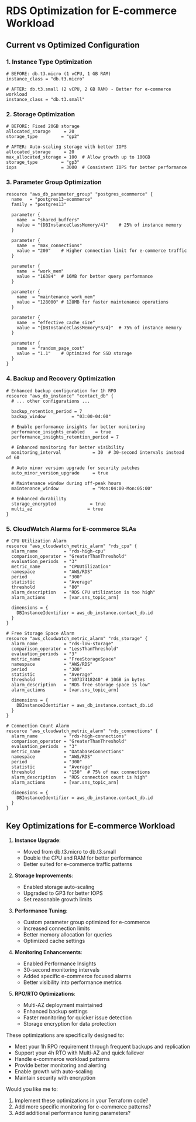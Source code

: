 # RDS Optimization for E-commerce Workload

## Current vs Optimized Configuration

### 1. Instance Type Optimization
```hcl
# BEFORE: db.t3.micro (1 vCPU, 1 GB RAM)
instance_class = "db.t3.micro"

# AFTER: db.t3.small (2 vCPU, 2 GB RAM) - Better for e-commerce workload
instance_class = "db.t3.small"
```

### 2. Storage Optimization
```hcl
# BEFORE: Fixed 20GB storage
allocated_storage     = 20
storage_type         = "gp2"

# AFTER: Auto-scaling storage with better IOPS
allocated_storage     = 20
max_allocated_storage = 100  # Allow growth up to 100GB
storage_type         = "gp3"
iops                 = 3000  # Consistent IOPS for better performance
```

### 3. Parameter Group Optimization
```hcl
resource "aws_db_parameter_group" "postgres_ecommerce" {
  name   = "postgres13-ecommerce"
  family = "postgres13"

  parameter {
    name  = "shared_buffers"
    value = "{DBInstanceClassMemory/4}"    # 25% of instance memory
  }

  parameter {
    name  = "max_connections"
    value = "200"    # Higher connection limit for e-commerce traffic
  }

  parameter {
    name  = "work_mem"
    value = "16384"  # 16MB for better query performance
  }

  parameter {
    name  = "maintenance_work_mem"
    value = "128000" # 128MB for faster maintenance operations
  }

  parameter {
    name  = "effective_cache_size"
    value = "{DBInstanceClassMemory*3/4}"  # 75% of instance memory
  }

  parameter {
    name  = "random_page_cost"
    value = "1.1"    # Optimized for SSD storage
  }
}
```

### 4. Backup and Recovery Optimization
```hcl
# Enhanced backup configuration for 1h RPO
resource "aws_db_instance" "contact_db" {
  # ... other configurations ...
  
  backup_retention_period = 7
  backup_window          = "03:00-04:00"
  
  # Enable performance insights for better monitoring
  performance_insights_enabled    = true
  performance_insights_retention_period = 7
  
  # Enhanced monitoring for better visibility
  monitoring_interval            = 30  # 30-second intervals instead of 60
  
  # Auto minor version upgrade for security patches
  auto_minor_version_upgrade     = true
  
  # Maintenance window during off-peak hours
  maintenance_window             = "Mon:04:00-Mon:05:00"
  
  # Enhanced durability
  storage_encrypted             = true
  multi_az                     = true
}
```

### 5. CloudWatch Alarms for E-commerce SLAs
```hcl
# CPU Utilization Alarm
resource "aws_cloudwatch_metric_alarm" "rds_cpu" {
  alarm_name          = "rds-high-cpu"
  comparison_operator = "GreaterThanThreshold"
  evaluation_periods  = "3"
  metric_name         = "CPUUtilization"
  namespace           = "AWS/RDS"
  period              = "300"
  statistic           = "Average"
  threshold           = "80"
  alarm_description   = "RDS CPU utilization is too high"
  alarm_actions       = [var.sns_topic_arn]

  dimensions = {
    DBInstanceIdentifier = aws_db_instance.contact_db.id
  }
}

# Free Storage Space Alarm
resource "aws_cloudwatch_metric_alarm" "rds_storage" {
  alarm_name          = "rds-low-storage"
  comparison_operator = "LessThanThreshold"
  evaluation_periods  = "3"
  metric_name         = "FreeStorageSpace"
  namespace           = "AWS/RDS"
  period              = "300"
  statistic           = "Average"
  threshold           = "10737418240" # 10GB in bytes
  alarm_description   = "RDS free storage space is low"
  alarm_actions       = [var.sns_topic_arn]

  dimensions = {
    DBInstanceIdentifier = aws_db_instance.contact_db.id
  }
}

# Connection Count Alarm
resource "aws_cloudwatch_metric_alarm" "rds_connections" {
  alarm_name          = "rds-high-connections"
  comparison_operator = "GreaterThanThreshold"
  evaluation_periods  = "3"
  metric_name         = "DatabaseConnections"
  namespace           = "AWS/RDS"
  period              = "300"
  statistic           = "Average"
  threshold           = "150"  # 75% of max connections
  alarm_description   = "RDS connection count is high"
  alarm_actions       = [var.sns_topic_arn]

  dimensions = {
    DBInstanceIdentifier = aws_db_instance.contact_db.id
  }
}
```

## Key Optimizations for E-commerce Workload

1. **Instance Upgrade**:
   - Moved from db.t3.micro to db.t3.small
   - Double the CPU and RAM for better performance
   - Better suited for e-commerce traffic patterns

2. **Storage Improvements**:
   - Enabled storage auto-scaling
   - Upgraded to GP3 for better IOPS
   - Set reasonable growth limits

3. **Performance Tuning**:
   - Custom parameter group optimized for e-commerce
   - Increased connection limits
   - Better memory allocation for queries
   - Optimized cache settings

4. **Monitoring Enhancements**:
   - Enabled Performance Insights
   - 30-second monitoring intervals
   - Added specific e-commerce focused alarms
   - Better visibility into performance metrics

5. **RPO/RTO Optimizations**:
   - Multi-AZ deployment maintained
   - Enhanced backup settings
   - Faster monitoring for quicker issue detection
   - Storage encryption for data protection

These optimizations are specifically designed to:
- Meet your 1h RPO requirement through frequent backups and replication
- Support your 4h RTO with Multi-AZ and quick failover
- Handle e-commerce workload patterns
- Provide better monitoring and alerting
- Enable growth with auto-scaling
- Maintain security with encryption

Would you like me to:
1. Implement these optimizations in your Terraform code?
2. Add more specific monitoring for e-commerce patterns?
3. Add additional performance tuning parameters?
